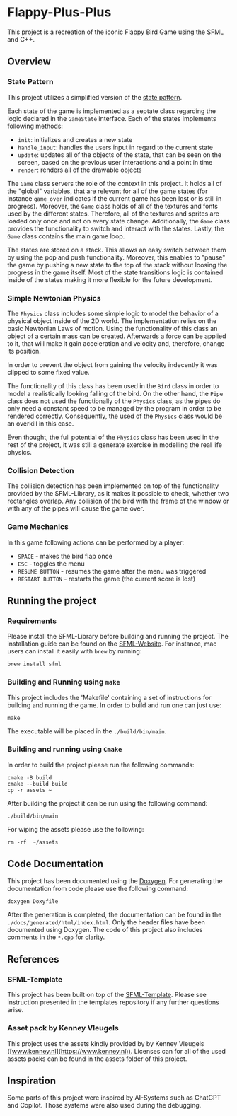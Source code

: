 # Flappy-Plus-Plus
This project is a recreation of the iconic Flappy Bird Game using the SFML and C++.

## Overview
### State Pattern
This project utilizes a simplified version of the [state pattern](https://refactoring.guru/design-patterns/state). 

Each state of the game is implemented as a septate class regarding the logic declared in the `GameState` interface. Each of the states implements following methods:
- `init`: initializes and creates a new state
- `handle_input`: handles the users input in regard to the current state
- `update`: updates all of the objects of the state, that can be seen on the screen, based on the previous user interactions and a point in time
- `render`: renders all of the drawable objects

The `Game` class servers the role of the context in this project. It holds all of the "global" variables, that are relevant for all of the game states (for instance `game_over` indicates if the current game has been lost or is still in progress). Moreover, the `Game` class holds of all of the textures and fonts used by the different states. Therefore, all of the textures and sprites are loaded only once and not on every state change. Additionally, the `Game` class provides the functionality to switch and interact with the states. Lastly, the `Game` class contains the main game loop.

The states are stored on a stack. This allows an easy switch between them by using the pop and push functionality. Moreover, this enables to "pause" the game by pushing a new state to the top of the stack without loosing the progress in the game itself. Most of the state transitions logic is contained inside of the states making it more flexible for the future development.

### Simple Newtonian Physics
The `Physics` class includes some simple logic to model the behavior of a physical object inside of the 2D world. The implementation relies on the basic Newtonian Laws of motion. Using the functionality of this class an object of a certain mass can be created. Afterwards a force can be applied to it, that will make it gain acceleration and velocity and, therefore, change its position.

In order to prevent the object from gaining the velocity indecently it was clipped to some fixed value. 

The functionality of this class has been used in the `Bird` class in order to model a realistically looking falling of the bird. On the other hand, the `Pipe` class does not used the functionally of the `Physics` class, as the pipes do only need a constant speed to be managed by the program in order to be rendered correctly. Consequently, the used of the `Physics` class would be an overkill in this case.

Even thought, the full potential of the `Physics` class has been used in the rest of the project, it was still a generate exercise in modelling the real life physics.

### Collision Detection
The collision detection has been implemented on top of the functionality provided by the SFML-Library, as it makes it possible to check, whether two rectangles overlap. Any collision of the bird with the frame of the window or with any of the pipes will cause the game over.

### Game Mechanics
In this game following actions can be performed by a player:
- `SPACE` - makes the bird flap once
- `ESC` - toggles the menu
- `RESUME BUTTON` - resumes the game after the menu was triggered
- `RESTART BUTTON` - restarts the game (the current score is lost)  

## Running the project

### Requirements
Please install the SFML-Library before building and running the project. The installation guide can be found on the [SFML-Website](https://www.sfml-dev.org/tutorials/3.0/getting-started/migrate/). For instance, mac users can install it easily with `brew` by running:
```
brew install sfml
```

### Building and Running using `make`
This project includes the 'Makefile' containing a set of instructions for building and running the game. In order to build and run one can just use:
```
make
```
The executable will be placed in the `./build/bin/main`.

### Building and running using `Cmake`
In order to build the project please run the following commands:
```
cmake -B build
cmake --build build
cp -r assets ~
```
After building the project it can be run using the following command:
```
./build/bin/main
```
For wiping the assets please use the following:
```
rm -rf  ~/assets
```
## Code Documentation
This project has been documented using the [Doxygen](https://www.doxygen.nl/). For generating the documentation from code please use the following command:
```
doxygen Doxyfile
```
After the generation is completed, the documentation can be found in the `./docs/generated/html/index.html`.
Only the header files have been documented using Doxygen. The code of this project also includes comments in the `*.cpp` for clarity.

## References
### SFML-Template
This project has been built on top of the [SFML-Template](https://github.com/SFML/cmake-sfml-project). Please see instruction presented in the templates repository if any further questions arise.

### Asset pack by Kenney Vleugels
This project uses the assets kindly provided by by Kenney Vleugels ([www.kenney.nl](https://www.kenney.nl)). Licenses can for all of the used assets packs can be found in the assets folder of this project.

## Inspiration
Some parts of this project were inspired by AI-Systems such as ChatGPT and Copilot. Those systems were also used during the debugging.

